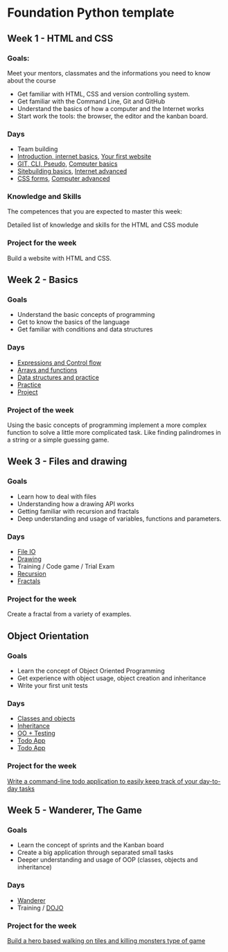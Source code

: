 # Foundation Python template

## Week 1 - HTML and CSS

### Goals:

Meet your mentors, classmates and the informations you need to know about the course
- Get familiar with HTML, CSS and version controlling system.
- Get familiar with the Command Line, Git and GitHub
- Understand the basics of how a computer and the Internet works
- Start work the tools: the browser, the editor and the kanban board.
### Days

- Team building
- [Introduction, internet basics](https://github.com/greenfox-academy/teaching-materials/tree/master/material/computer-internet-basics/internet-basics.md), [Your first website](https://github.com/greenfox-academy/teaching-materials/tree/master/workshop/first-website)
- [GIT, CLI, Pseudo](https://github.com/greenfox-academy/teaching-materials/tree/master/workshop/command-line), [Computer basics](https://github.com/greenfox-academy/teaching-materials/tree/master/material/computer-internet-basics/computer-basics.md)
- [Sitebuilding basics](https://github.com/greenfox-academy/teaching-materials/tree/master/workshop/ui-development/sitebuild-basics), [Internet advanced](https://github.com/greenfox-academy/teaching-materials/tree/master/material/computer-internet-basics/internet-advanced.md)
- [CSS forms](https://github.com/greenfox-academy/teaching-materials/tree/master/workshop/ui-development/forms), [Computer advanced](https://github.com/greenfox-academy/teaching-materials/tree/master/material/computer-internet-basics/computer-advanced.md)
### Knowledge and Skills

The competences that you are expected to master this week:

Detailed list of knowledge and skills for the HTML and CSS module

### Project for the week

Build a website with HTML and CSS.

## Week 2 - Basics

### Goals
- Understand the basic concepts of programming
- Get to know the basics of the language
- Get familiar with conditions and data structures

### Days
 - [Expressions and Control flow](https://github.com/greenfox-academy/teaching-materials/blob/master/workshop/expressions-and-control-flow/python.md)
 - [Arrays and functions](https://github.com/greenfox-academy/teaching-materials/blob/master/workshop/functions-and-arrays/python.md)
 - [Data structures and practice](https://github.com/greenfox-academy/teaching-materials/blob/master/workshop/data-structures/python.md)
 - [Practice](https://github.com/greenfox-academy/teaching-materials/tree/master/workshop/basics-practice)
 - [Project](https://github.com/greenfox-academy/teaching-materials/tree/master/project/basics)

### Project of the week
Using the basic concepts of programming implement a more complex function to solve a little more complicated task. Like finding palindromes in a string or a simple guessing game.

## Week 3 - Files and drawing

### Goals
- Learn how to deal with files
- Understanding how a drawing API works
- Getting familiar with recursion and fractals
- Deep understanding and usage of variables, functions and parameters.

### Days
- [File IO](https://github.com/greenfox-academy/teaching-materials/blob/master/workshop/file-manipulations/python.md)
- [Drawing](https://github.com/greenfox-academy/teaching-materials/blob/master/workshop/drawing/python.md)
- Training / Code game / Trial Exam
- [Recursion](https://github.com/greenfox-academy/teaching-materials/blob/master/workshop/recursion/python.md)
- [Fractals](https://github.com/greenfox-academy/teaching-materials/tree/master/projects/fractal)

### Project for the week
Create a fractal from a variety of examples.

## Object Orientation

### Goals
- Learn the concept of Object Oriented Programming
- Get experience with object usage, object creation and inheritance
- Write your first unit tests

### Days
- [Classes and objects](https://github.com/greenfox-academy/teaching-materials/blob/master/workshop/oo/python.md)
- [Inheritance](https://github.com/greenfox-academy/teaching-materials/blob/master/workshop/inheritance/python.md)
- [OO + Testing](https://github.com/greenfox-academy/teaching-materials/blob/master/workshop/testing/python.md)
- [Todo App](https://github.com/greenfox-academy/teaching-materials/tree/master/projects/todo-app)
- [Todo App](https://github.com/greenfox-academy/teaching-materials/tree/master/projects/todo-app)

### Project for the week
[Write a command-line todo application to easily keep track of your day-to-day tasks](https://github.com/greenfox-academy/teaching-materials/tree/master/exercises/command-line-apps/todo-app)

## Week 5 - Wanderer, The Game

### Goals
- Learn the concept of sprints and the Kanban board
- Create a big application through separated small tasks
- Deeper understanding and usage of OOP (classes, objects and inheritance)

### Days
- [Wanderer](https://github.com/greenfox-academy/teaching-materials/tree/master/project/wanderer)
- Training / [DOJO](https://github.com/greenfox-academy/teaching-materials/tree/master/dojo/first-katas)

### Project for the week
[Build a hero based walking on tiles and killing monsters type of game](https://github.com/greenfox-academy/teaching-materials/tree/master/project/wanderer)
